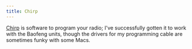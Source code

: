 ```yaml
---
title: Chirp
---
```

[Chirp] is software to program your radio; I've successfully
gotten it to work with the Baofeng units, though the drivers
for my programming cable are sometimes funky with some Macs.

[Chirp]:http://chirp.danplanet.com/
